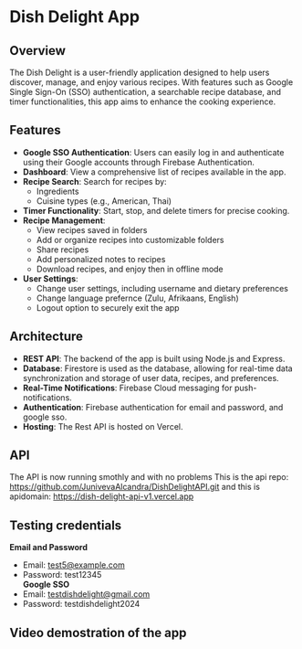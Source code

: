 # Dish Delight App

## Overview

The Dish Delight is a user-friendly application designed to help users discover, manage, and enjoy various recipes. With features such as Google Single Sign-On (SSO) authentication, a searchable recipe database, and timer functionalities, this app aims to enhance the cooking experience.

## Features

- **Google SSO Authentication**: Users can easily log in and authenticate using their Google accounts through Firebase Authentication.
- **Dashboard**: View a comprehensive list of recipes available in the app.
- **Recipe Search**: Search for recipes by:
  - Ingredients
  - Cuisine types (e.g., American, Thai)
- **Timer Functionality**: Start, stop, and delete timers for precise cooking.
- **Recipe Management**:
  - View recipes saved in folders
  - Add or organize recipes into customizable folders
  - Share recipes
  - Add personalized notes to recipes
  - Download recipes, and enjoy then in offline mode
- **User Settings**: 
  - Change user settings, including username and dietary preferences
  - Change language prefernce (Zulu, Afrikaans, English)
  - Logout option to securely exit the app

## Architecture
- **REST API**: The backend of the app is built using Node.js and Express.
- **Database**: Firestore is used as the database, allowing for real-time data synchronization and storage of user data, recipes, and preferences.
- **Real-Time Notifications**: Firebase Cloud messaging for push-notifications.
- **Authentication**: Firebase authentication for email and password, and google sso.
- **Hosting**: The Rest API is hosted on Vercel.

## API 
The API is now running smothly and with no problems This is the api repo:
https://github.com/JunivevaAlcandra/DishDelightAPI.git and this is apidomain: https://dish-delight-api-v1.vercel.app

## Testing credentials
**Email and Password**
- Email: test5@example.com
- Password: test12345
</br> **Google SSO**
- Email: testdishdelight@gmail.com 
- Password: testdishdelight2024

## Video demostration of the app

